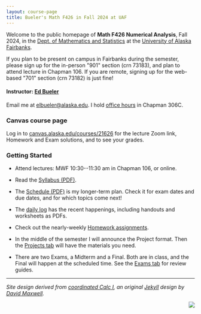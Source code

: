 ```yaml
---
layout: course-page
title: Bueler's Math F426 in Fall 2024 at UAF
---
```


Welcome to the public homepage of **Math F426 Numerical Analysis**, Fall 2024, in the [Dept. of Mathematics and Statistics](http://www.uaf.edu/dms/) at the [University of Alaska Fairbanks](http://www.uaf.edu/).

If you plan to be present on campus in Fairbanks during the semester, please sign up for the in-person "901" section (crn 73183), and plan to attend lecture in Chapman 106.  If you are remote, signing up for the web-based "701" section (crn 73182) is just fine!

#### Instructor:  [Ed Bueler](http://bueler.github.io/)

Email me at [elbueler@alaska.edu](mailto:elbueler@alaska.edu).  I hold [office hours](http://bueler.github.io/OffHrs.htm) in Chapman 306C.

### Canvas course page

Log in to [canvas.alaska.edu/courses/21626](https://canvas.alaska.edu/courses/21626) for the lecture Zoom link, Homework and Exam solutions, and to see your grades.

### Getting Started

* Attend lectures: MWF 10:30--11:30 am in Chapman 106, or online.

* Read the [Syllabus (PDF)](assets/general/F24/syllabus.pdf).

* The [Schedule (PDF)](assets/general/F24/schedule.pdf) is my longer-term plan.  Check it for exam dates and due dates, and for which topics come next!

* The [daily log](daily) has the recent happenings, including handouts and worksheets as PDFs.

* Check out the nearly-weekly [Homework assignments](homework).

* In the middle of the semester I will announce the Project format.  Then the [Projects tab](project) will have the materials you need.

* There are two Exams, a Midterm and a Final.  Both are in class, and the Final will happen at the scheduled time.  See the [Exams tab](exams) for review guides.

---
_Site design derived from [coordinated Calc I](https://uaf-math251.github.io/), an original [Jekyll](https://jekyllrb.com/) design by [David Maxwell](https://damaxwell.github.io/)._

[<img src="assets/images/GitHub-Mark-32px.png" align="right">](https://github.com/bueler/numerical "github repository for this site")
